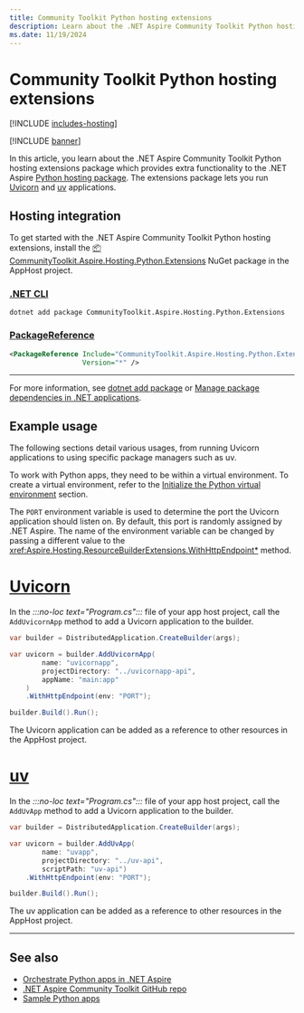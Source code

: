 ```yaml
---
title: Community Toolkit Python hosting extensions
description: Learn about the .NET Aspire Community Toolkit Python hosting extensions package which provides extra functionality to the .NET Aspire Python hosting package.
ms.date: 11/19/2024
---
```


# Community Toolkit Python hosting extensions

[!INCLUDE [includes-hosting](../includes/includes-hosting.md)]

[!INCLUDE [banner](includes/banner.md)]

In this article, you learn about the .NET Aspire Community Toolkit Python hosting extensions package which provides extra functionality to the .NET Aspire [Python hosting package](https://nuget.org/packages/Aspire.Hosting.Python).
The extensions package lets you run [Uvicorn](https://www.uvicorn.org/) and [uv](https://docs.astral.sh/uv/) applications.

## Hosting integration

To get started with the .NET Aspire Community Toolkit Python hosting extensions, install the [📦 CommunityToolkit.Aspire.Hosting.Python.Extensions](https://nuget.org/packages/CommunityToolkit.Aspire.Hosting.Python.Extensions) NuGet package in the AppHost project.

### [.NET CLI](#tab/dotnet-cli)

```dotnetcli
dotnet add package CommunityToolkit.Aspire.Hosting.Python.Extensions
```

### [PackageReference](#tab/package-reference)

```xml
<PackageReference Include="CommunityToolkit.Aspire.Hosting.Python.Extensions"
                  Version="*" />
```

---

For more information, see [dotnet add package](/dotnet/core/tools/dotnet-add-package) or [Manage package dependencies in .NET applications](/dotnet/core/tools/dependencies).

## Example usage

The following sections detail various usages, from running Uvicorn applications to using specific package managers such as uv.

To work with Python apps, they need to be within a virtual environment. To create a virtual environment, refer to the [Initialize the Python virtual environment](../get-started/build-aspire-apps-with-python.md?tabs=powershell#initialize-the-python-virtual-environment) section.

The `PORT` environment variable is used to determine the port the Uvicorn application should listen on. By default, this port is randomly assigned by .NET Aspire. The name of the environment variable can be changed by passing a different value to the <xref:Aspire.Hosting.ResourceBuilderExtensions.WithHttpEndpoint*> method.

# [Uvicorn](#tab/uvicorn)

In the _:::no-loc text="Program.cs":::_ file of your app host project, call the `AddUvicornApp` method to add a Uvicorn application to the builder.

```csharp
var builder = DistributedApplication.CreateBuilder(args);

var uvicorn = builder.AddUvicornApp(
        name: "uvicornapp",
        projectDirectory: "../uvicornapp-api",
        appName: "main:app"
    )
    .WithHttpEndpoint(env: "PORT");

builder.Build().Run();
```

The Uvicorn application can be added as a reference to other resources in the AppHost project.

# [uv](#tab/uv)

In the _:::no-loc text="Program.cs":::_ file of your app host project, call the `AddUvApp` method to add a Uvicorn application to the builder.

```csharp
var builder = DistributedApplication.CreateBuilder(args);

var uvicorn = builder.AddUvApp(
        name: "uvapp", 
        projectDirectory: "../uv-api", 
        scriptPath: "uv-api")
    .WithHttpEndpoint(env: "PORT");

builder.Build().Run();
```

The uv application can be added as a reference to other resources in the AppHost project.

---

## See also

- [Orchestrate Python apps in .NET Aspire](../get-started/build-aspire-apps-with-Python.md)
- [.NET Aspire Community Toolkit GitHub repo](https://github.com/CommunityToolkit/Aspire)
- [Sample Python apps](https://github.com/CommunityToolkit/Aspire/tree/main/examples/python)
